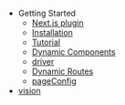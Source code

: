 - Getting Started
  - [Next.js plugin](GettingStarted/Next.jsPlugin.md)
  - [Installation](GettingStarted/Installation.md)
  - [Tutorial](GettingStarted/Tutorial.md)
  - [Dynamic Components](GettingStarted/DynamicComponents.md)
  - [driver](GettingStarted/driver.md)
  - [Dynamic Routes](GettingStarted/DynamicRoutes.md)
  - [pageConfig](GettingStarted/PageConfig.md)
- [vision](Vision.md)
<!--
- [About orgasmo](Vision.md)
- [Dynamic Routes](DynamicRoutes.md)
- [Dynamic Components](DynamicComponents.md)
- [driver](driver.md)
  - [@orgasmo/json](officialDrivers/json.md)
  - [@orgasmo/mongo](officialDrivers/mongo.md)
  - [@orgasmo/strapi](officialDrivers/strapi.md)
- [WIP - Roadmap](wip.md)
  >
